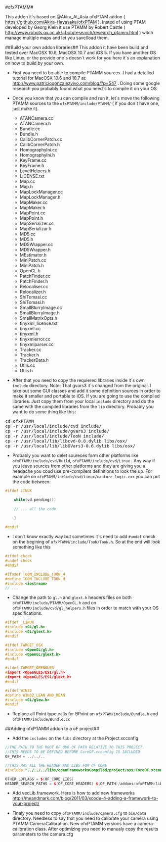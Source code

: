 #ofxPTAMM#

This addon it´s based on @Akira_At_Asia ofxPTAM addon ( https://github.com/Akira-Hayasaka/ofxPTAM ). Insted of using PTAM developed by Georg Klein it use PTAMM by Robert Castle ( http://www.robots.ox.ac.uk/~bob/research/research_ptamm.html ) witch manage multiple maps and let you save/load them.

##Build your own addon libraries##
This addon it have been build and tested over MacOSX 10.6, MacOSX 10.7 and iOS 5. If you have another OS like Linux, or the provide one´s doesn´t work for you here it´s an explanation on how to build by your own.
 
- First you need to be able to compile PTAMM sources. I had a detailed tutorial for MacOSX 10.6 and 10.7 at: http://www.patriciogonzalezvivo.com/blog/?p=547 . Doing some google research you probably found what you need´s to compile it on your OS

- Once you know that you can compile and run it, let´s move the following PTAMM sources to the ```ofxPTAMM/include/PTAMM/``` ( if you don´t have one, just make it).

  - ATANCamera.cc
  - ATANCamera.h
  - Bundle.cc
  - Bundle.h
  - CalibCornerPatch.cc
  - CalibCornerPatch.h
  - HomographyIni.cc
  - HomographyIni.h
  - KeyFrame.cc
  - KeyFrame.h
  - LevelHelpers.h
  - LICENSE.txt
  - Map.cc
  - Map.h
  - MapLockManager.cc
  - MapLockManager.h
  - MapMaker.cc
  - MapMaker.h
  - MapPoint.cc
  - MapPoint.h
  - MapSerializer.cc
  - MapSerializar.h
  - MD5.cc
  - MD5.h
  - MD5Wrapper.cc
  - MD5Wrapper.h
  - MEstimator.h
  - MiniPatch.cc
  - MiniPatch.h
  - OpenGL.h
  - PatchFinder.cc
  - PatchFinder.h
  - Relocaliser.cc
  - Relocalizer.h
  - ShiTomasi.cc
  - ShiTomasi.h
  - SmallBlurryImage.cc
  - SmallBlurryImage.h
  - SmallMatrixOpts.h
  - tinyxml_license.txt
  - tinyxml.cc
  - tinyxml.h
  - tinyxmlerror.cc
  - tinyxmlparser.cc
  - Tracker.cc
  - Tracker.h
  - TrackerData.h
  - Utils.cc
  - Utils.h

- After that you need to copy the requiered libraries inside it´s own ```include``` directory. Note: That gvars3 it´s changed from the original. I take out some GUI classes and add it some definition sources in order to make it smaller and portable to iOS. If you are going to use the compiled libraries. Just copy them from your local ```include``` directory and do the same with the compiled libraries from the ```lib``` directory. Probably you want to do some thing like this:

<pre>
cd ofxPTAMM
cp -r /usr/local/include/cvd include/
cp -r /usr/local/include/gvars3 include/
cp -r /usr/local/include/TooN include/
cp -r /usr/local/lib/libcvd-0.8.dylib libs/osx/
cp -r /usr/local/lib/libGVars3-0.6.dylib libs/osx/
</pre>

- Probably you want to delet soureces form other platforms like ```ofxPTAMM/include/cvd/Build```, ```ofxPTAMM/include/cvd/Linux``` . Any way if you leave sources from other platforms and they are giving you a headache you coud use pre-compilers definitions to look the up. For example on  ```ofxPTAMM/include/cvd/Linux/capture_logic.cxx``` you can put the  code between:

```c++
#ifdef LINUX

    while(vd.pending())
    
    // ... all the code
    
    }

#endif
```

- I don´t know exactly way but sometimes it´s need to add ```#undef``` check on the begining of ```ofxPTAMM/include/TooN/TooN.h```. So at the end will look something like this

```c++
#ifdef check
#undef check
#endif

#ifndef TOON_INCLUDE_TOON_H
#define TOON_INCLUDE_TOON_H
#include <iostream>
// ...
```

- Change the path to ```gl.h``` and ```glext.h``` headers files on both ```ofxPTAMM/include/PTAMM/OpenGL.h``` and on ```ofxPTAMM/include/cvd/gl_helpers.h``` files in order to match with your OS specifications.

```c++
#ifdef _LINUX
#include <GL/gl.h>
#include <GL/glext.h>
#endif

#ifdef TARGET_OSX
#include <OpenGL/gl.h>
#include <OpenGL/glext.h>
#endif

#ifdef TARGET_OPENGLES
#import <OpenGLES/ES1/gl.h>
#import <OpenGLES/ES1/glext.h>
#endif

#ifdef WIN32
#define WIN32_LEAN_AND_MEAN
#include <GL/glew.h>
#endif
```

- Replace all Point type calls for BPoint on ```ofxPTAM/include/Bundle.h``` and ```ofxPTAMM/include/Bundle.cc```
		
##Adding ofxPTAMM addon to a oF project##

- Add the `includes` on the `libs` directory at the Project.xcconfig

```c++
//THE PATH TO THE ROOT OF OUR OF PATH RELATIVE TO THIS PROJECT.
//THIS NEEDS TO BE DEFINED BEFORE CoreOF.xcconfig IS INCLUDED
OF_PATH = ../../..

//THIS HAS ALL THE HEADER AND LIBS FOR OF CORE
#include "../../../libs/openFrameworksCompiled/project/osx/CoreOF.xcconfig"

OTHER_LDFLAGS = $(OF_CORE_LIBS)
HEADER_SEARCH_PATHS = $(OF_CORE_HEADERS) $(OF_PATH)/addons/ofxPTAMM/libs/cvd/include $(OF_PATH)/addons/ofxPTAMM/libs/gvars3/include $(OF_PATH)/addons/ofxPTAMM/libs/PTAMM/include $(OF_PATH)/addons/ofxPTAMM/libs/TooN/include
```

- Add vecLib.framework. Here is how to add new frameworks http://meandmark.com/blog/2011/03/xcode-4-adding-a-framework-to-your-project/

- Finaly you need to copy ```ofxPTAMM/include/camera.cfg``` to ```bin/data``` directory. Needless to say that you need to calibrate your camera using PTAMM CameraCalibration. New ofxPTAMM versions have a camera-calibration class. After optimizing you need to manualy copy the results parameters to the camera.cfg   
